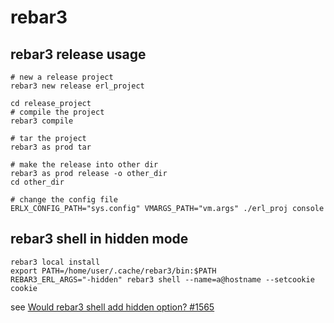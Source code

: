 # rebar3

## rebar3 release usage

``` shell
# new a release project
rebar3 new release erl_project

cd release_project
# compile the project
rebar3 compile

# tar the project
rebar3 as prod tar

# make the release into other dir
rebar3 as prod release -o other_dir
cd other_dir

# change the config file
ERLX_CONFIG_PATH="sys.config" VMARGS_PATH="vm.args" ./erl_proj console
```

## rebar3 shell in hidden mode

``` shell
rebar3 local install
export PATH=/home/user/.cache/rebar3/bin:$PATH
REBAR3_ERL_ARGS="-hidden" rebar3 shell --name=a@hostname --setcookie cookie
```
see [Would rebar3 shell add hidden option? #1565](https://github.com/erlang/rebar3/issues/1565)
